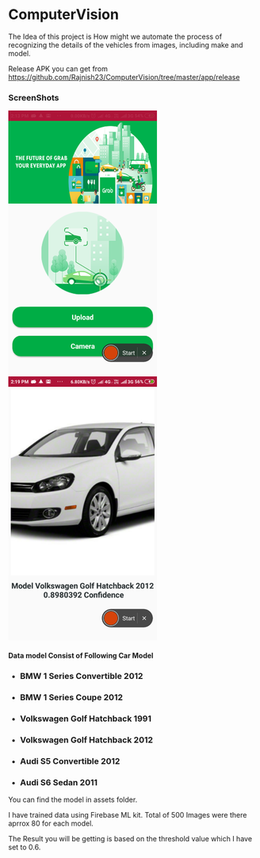 # ComputerVision
The Idea of this project is How might we automate the process of recognizing the details of the vehicles from images, including make and model.

Release APK you can get from  https://github.com/Rajnish23/ComputerVision/tree/master/app/release

<h3>ScreenShots</h3>
<div>
  <img src="https://github.com/Rajnish23/ComputerVision/blob/master/assets/Screenshot_2019-05-28-14-13-28-747_com.grabchallenge.computervision.png" width="300px" heigh="600px" />
<img src="https://github.com/Rajnish23/ComputerVision/blob/master/assets/Screenshot_2019-05-28-14-19-52-936_com.grabchallenge.computervision.png" width="300px" heigh="600px"  />
</div>

<h4>Data model Consist of Following Car Model </h4>
<ul>
  <li><h3>BMW 1 Series Convertible 2012</h3></li>
  <li><h3>BMW 1 Series Coupe 2012</h3></li>
  <li><h3>Volkswagen Golf Hatchback 1991</h3></li>
  <li><h3>Volkswagen Golf Hatchback 2012</h3></li>
  <li><h3>Audi S5 Convertible 2012</h3></li>
  <li><h3>Audi S6 Sedan 2011</h3></li>
</ul>  
You can find the model in assets folder.

<p> I have trained data using Firebase ML kit. Total of 500 Images were there aprrox 80 for each model.</p>

The Result you will be getting is based on the threshold value which I have set to 0.6.

